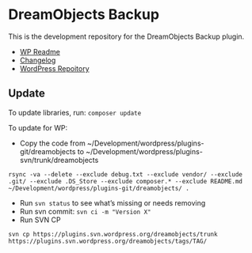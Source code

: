 # DreamObjects Backup #

This is the development repository for the DreamObjects Backup plugin.

* [WP Readme](readme.txt)
* [Changelog](changelog.txt)
* [WordPress Repoitory](https://wordpress.org/plugins/dreamobjects/)

## Update

To update libraries, run:  `composer update` 

To update for WP:

* Copy the code from ~/Development/wordpress/plugins-git/dreamobjects to ~/Development/wordpress/plugins-svn/trunk/dreamobjects

```
rsync -va --delete --exclude debug.txt --exclude vendor/ --exclude .git/ --exclude .DS_Store --exclude composer.* --exclude README.md ~/Development/wordpress/plugins-git/dreamobjects/ .
```

* Run `svn status` to see what’s missing or needs removing
* Run svn commit: `svn ci -m "Version X"`
* Run SVN CP

```
svn cp https://plugins.svn.wordpress.org/dreamobjects/trunk https://plugins.svn.wordpress.org/dreamobjects/tags/TAG/
```